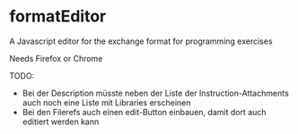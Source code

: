# formatEditor

A Javascript editor for the exchange format for programming exercises

Needs Firefox or Chrome


TODO:
- Bei der Description müsste neben der Liste der Instruction-Attachments auch
  noch eine Liste mit Libraries erscheinen
- Bei den Filerefs auch einen edit-Button einbauen, damit dort auch editiert werden kann

